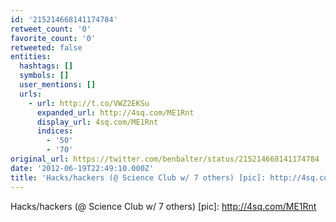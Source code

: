 ```yaml
---
id: '215214668141174784'
retweet_count: '0'
favorite_count: '0'
retweeted: false
entities:
  hashtags: []
  symbols: []
  user_mentions: []
  urls:
    - url: http://t.co/VWZ2EKSu
      expanded_url: http://4sq.com/ME1Rnt
      display_url: 4sq.com/ME1Rnt
      indices:
        - '50'
        - '70'
original_url: https://twitter.com/benbalter/status/215214668141174784
date: '2012-06-19T22:49:10.000Z'
title: 'Hacks/hackers (@ Science Club w/ 7 others) [pic]: http://4sq.com/ME1Rnt'
---
```


Hacks/hackers (@ Science Club w/ 7 others) [pic]: http://4sq.com/ME1Rnt